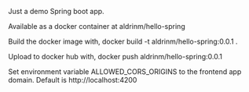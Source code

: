 Just a demo Spring boot app. 

Available as a docker container at aldrinm/hello-spring

Build the docker image with,
docker build -t aldrinm/hello-spring:0.0.1 .

Upload to docker hub with,
docker push aldrinm/hello-spring:0.0.1

Set environment variable ALLOWED_CORS_ORIGINS to the frontend app domain. Default is http://localhost:4200 